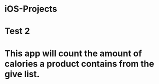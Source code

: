 # iOS-Projects
# Test 2
# This app will count the amount of calories a product contains from the give list. 

